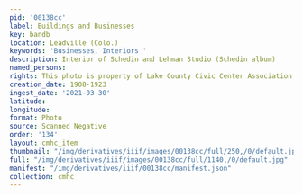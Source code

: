 ```yaml
---
pid: '00138cc'
label: Buildings and Businesses
key: bandb
location: Leadville (Colo.)
keywords: 'Businesses, Interiors '
description: Interior of Schedin and Lehman Studio (Schedin album)
named_persons: 
rights: This photo is property of Lake County Civic Center Association.
creation_date: 1908-1923
ingest_date: '2021-03-30'
latitude: 
longitude: 
format: Photo
source: Scanned Negative
order: '134'
layout: cmhc_item
thumbnail: "/img/derivatives/iiif/images/00138cc/full/250,/0/default.jpg"
full: "/img/derivatives/iiif/images/00138cc/full/1140,/0/default.jpg"
manifest: "/img/derivatives/iiif/00138cc/manifest.json"
collection: cmhc
---
```

